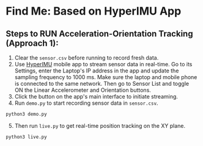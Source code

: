 # Find Me: Based on HyperIMU App

## Steps to RUN Acceleration-Orientation Tracking (Approach 1):

1) Clear the ```sensor.csv``` before running to record fresh data.
2) Use [HyperIMU](https://play.google.com/store/apps/details?id=com.ianovir.hyper_imu) mobile app to stream sensor data in real-time. Go to its Settings, enter the Laptop's IP address in the app and update the sampling frequency to 1000 ms. Make sure the laptop and mobile phone is connected to the same network. Then go to Sensor List and toggle ON the Linear Accelerometer and Orientation buttons.
3) Click the button on the app's main interface to initiate streaming.
4) Run ```demo.py``` to start recording sensor data in ```sensor.csv```.
```sh
python3 demo.py
```
5) Then run ```live.py``` to get real-time position tracking on the XY plane. 
```sh
python3 live.py
```
